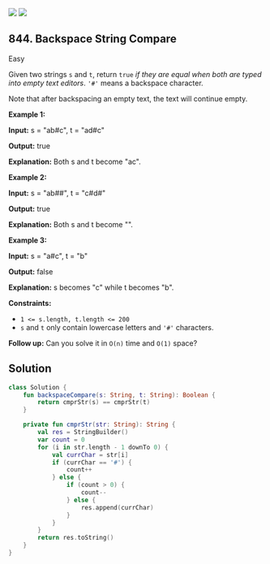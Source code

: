 [![](https://img.shields.io/github/stars/javadev/LeetCode-in-Kotlin?label=Stars&style=flat-square)](https://github.com/javadev/LeetCode-in-Kotlin)
[![](https://img.shields.io/github/forks/javadev/LeetCode-in-Kotlin?label=Fork%20me%20on%20GitHub%20&style=flat-square)](https://github.com/javadev/LeetCode-in-Kotlin/fork)

## 844\. Backspace String Compare

Easy

Given two strings `s` and `t`, return `true` _if they are equal when both are typed into empty text editors_. `'#'` means a backspace character.

Note that after backspacing an empty text, the text will continue empty.

**Example 1:**

**Input:** s = "ab#c", t = "ad#c"

**Output:** true

**Explanation:** Both s and t become "ac".

**Example 2:**

**Input:** s = "ab##", t = "c#d#"

**Output:** true

**Explanation:** Both s and t become "".

**Example 3:**

**Input:** s = "a#c", t = "b"

**Output:** false

**Explanation:** s becomes "c" while t becomes "b".

**Constraints:**

*   `1 <= s.length, t.length <= 200`
*   `s` and `t` only contain lowercase letters and `'#'` characters.

**Follow up:** Can you solve it in `O(n)` time and `O(1)` space?

## Solution

```kotlin
class Solution {
    fun backspaceCompare(s: String, t: String): Boolean {
        return cmprStr(s) == cmprStr(t)
    }

    private fun cmprStr(str: String): String {
        val res = StringBuilder()
        var count = 0
        for (i in str.length - 1 downTo 0) {
            val currChar = str[i]
            if (currChar == '#') {
                count++
            } else {
                if (count > 0) {
                    count--
                } else {
                    res.append(currChar)
                }
            }
        }
        return res.toString()
    }
}
```